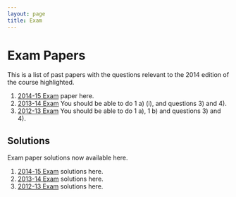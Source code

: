 ```yaml
---
layout: page
title: Exam
---
```


Exam Papers
====

This is a list of past papers with the questions relevant to the 2014
edition of the course highlighted.

1.  [2014-15 Exam](./assets/exam14.pdf) paper here.
2.  [2013-14 Exam](./assets/exam13.pdf) You should be able to do 1 a) (i), and
    questions 3) and 4).
3.  [2012-13 Exam](./assets/exam12.pdf) You should be able to do 1 a), 1 b) and
    questions 3) and 4).

## Solutions

Exam paper solutions now available here.

1.  [2014-15 Exam](./assets/exam_answers14.pdf) solutions here.
2.  [2013-14 Exam](./assets/exam_answers13.pdf) solutions here.
3.  [2012-13 Exam](./assets/exam_answers12.pdf) solutions here.

